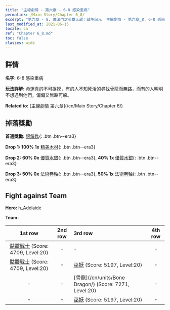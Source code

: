 ```yaml
---
title: "主線劇情 - 第六章 - 6-8 感染重病"
permalink: /Main Story/Chapter 6_8/
excerpt: "第六章 - 8. 魔法门之英雄无敌：战争纪元  主線劇情 - 第六章_8. 6-8 感染重病"
last_modified_at: 2021-06-15
locale: cn
ref: "Chapter 6_8.md"
toc: false
classes: wide
---
```


## 詳情

 **名字:** 6-8 感染重病

 **玩法詳解:** 命運真的不可捉摸，有的人不知死活的尋找骨龍而無路，而有的人明明不想遇到他們，偏偏又無路可躲。

 **Related to:** [主線劇情 第六章](/cn/Main Story/Chapter 6/)

## 掉落獎勵

 **首通獎勵:** [銀鑰匙](/cn/Items/con_693/){: .btn .btn--era3}

 **Drop 1:** **100% 1x** [精美木材](/cn/Items/mat_20/){: .btn .btn--era3}

 **Drop 2:** **60% 0x** [優質水銀](/cn/Items/mat_14/){: .btn .btn--era3}, **40% 1x** [優質水銀](/cn/Items/mat_14/){: .btn .btn--era3}

 **Drop 3:** **50% 0x** [法術卷軸](/cn/Items/con_694/){: .btn .btn--era3}, **50% 1x** [法術卷軸](/cn/Items/con_694/){: .btn .btn--era3}


## Fight against Team
 **Hero:** h_Adelaide

 **Team:**


  | 1st row | 2nd row | 3rd row | 4th row |
  |:----:|:----:|:----|:----:|
  | [骷髏戰士](/cn/units/Skeleton/) (Score: 4709, Level:20)  | - | - | - |
  | [骷髏戰士](/cn/units/Skeleton/) (Score: 4709, Level:20)  | - | [巫妖](/cn/units/Lich/) (Score: 5197, Level:20)  | - |
  | - | - | [骨龍](/cn/units/Bone Dragon/) (Score: 7271, Level:20)  | - |
  | - | - | [巫妖](/cn/units/Lich/) (Score: 5197, Level:20)  | - |


